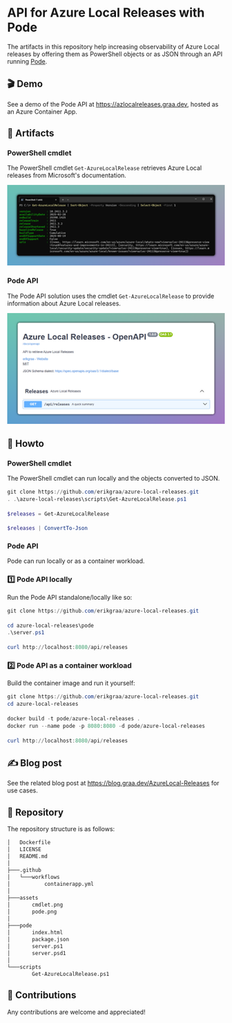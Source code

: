 # API for Azure Local Releases with Pode

The artifacts in this repository help increasing observability of Azure Local releases by offering them as PowerShell objects or as JSON through an API running [Pode](https://badgerati.github.io/Pode).

## 🎬 Demo

See a demo of the Pode API at https://azlocalreleases.graa.dev, hosted as an Azure Container App.

## 🚀 Artifacts

### PowerShell cmdlet 

The PowerShell cmdlet `Get-AzureLocalRelease` retrieves Azure Local releases from Microsoft's documentation.

[![Cmdlet](/assets/cmdlet.png)](https://github.com/erikgraa/azure-local-releases/tree/main/scripts/Get-AzureLocalRelease.ps1)

### Pode API

The Pode API solution uses the cmdlet `Get-AzureLocalRelease` to provide information about Azure Local releases.

[![Pode](/assets/pode.png)](https://azlocalreleases.graa.dev)

## 📄 Howto

### PowerShell cmdlet 

The PowerShell cmdlet can run locally and the objects converted to JSON.

```powershell
git clone https://github.com/erikgraa/azure-local-releases.git
. .\azure-local-releases\scripts\Get-AzureLocalRelease.ps1

$releases = Get-AzureLocalRelease

$releases | ConvertTo-Json
```

### Pode API

Pode can run locally or as a container workload.

### 1️⃣ Pode API locally

Run the Pode API standalone/locally like so:

```powershell
git clone https://github.com/erikgraa/azure-local-releases.git

cd azure-local-releases\pode
.\server.ps1

curl http://localhost:8080/api/releases
```

### 2️⃣ Pode API as a container workload

Build the container image and run it yourself:

```powershell
git clone https://github.com/erikgraa/azure-local-releases.git
cd azure-local-releases

docker build -t pode/azure-local-releases .
docker run --name pode -p 8080:8080 -d pode/azure-local-releases

curl http://localhost:8080/api/releases
```

## ✍ Blog post

See the related blog post at https://blog.graa.dev/AzureLocal-Releases for use cases.

## 🌳 Repository

The repository structure is as follows:

```plaintext
│   Dockerfile
│   LICENSE
│   README.md
│
├───.github
│   └───workflows
│           containerapp.yml
│
├───assets
│       cmdlet.png
│       pode.png
│
├───pode
│       index.html
│       package.json
│       server.ps1
│       server.psd1
│
└───scripts
        Get-AzureLocalRelease.ps1
```

## 👏 Contributions

Any contributions are welcome and appreciated!